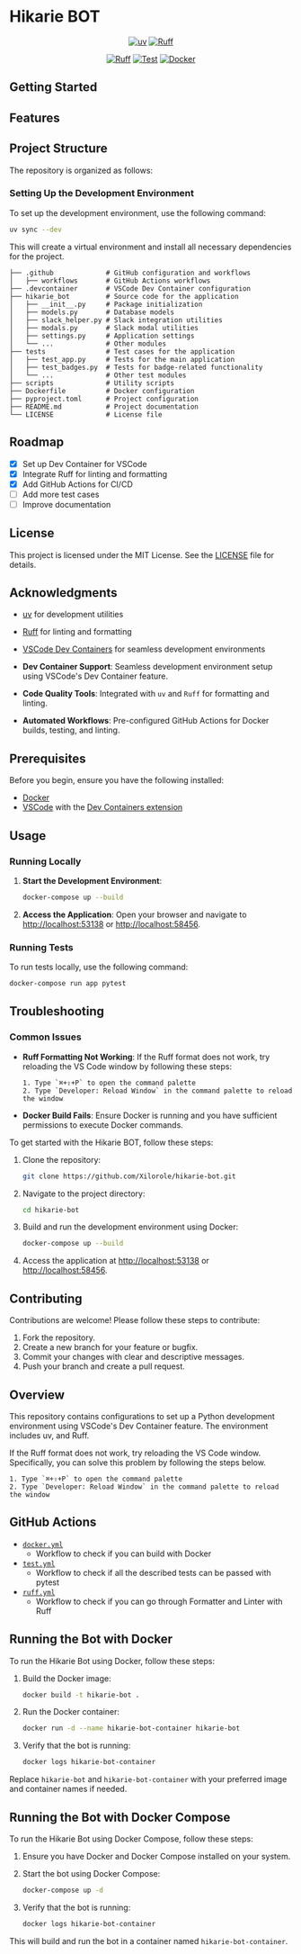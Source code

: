 # Hikarie BOT

<div align="center">

[![uv](https://img.shields.io/endpoint?url=https://raw.githubusercontent.com/astral-sh/uv/main/assets/badge/v0.json)](https://github.com/astral-sh/uv)
[![Ruff](https://img.shields.io/endpoint?url=https://raw.githubusercontent.com/astral-sh/ruff/main/assets/badge/v2.json)](https://github.com/astral-sh/ruff)

[![Ruff](https://github.com/Xilorole/hikarie-bot/actions/workflows/ruff.yml/badge.svg)](https://github.com/Xilorole/hikarie-bot/actions/workflows/ruff.yml)
[![Test](https://github.com/Xilorole/hikarie-bot/actions/workflows/test.yml/badge.svg)](https://github.com/Xilorole/hikarie-bot/actions/workflows/test.yml)
[![Docker](https://github.com/Xilorole/hikarie-bot/actions/workflows/docker.yml/badge.svg)](https://github.com/Xilorole/hikarie-bot/actions/workflows/docker.yml)

</div>

## Getting Started
## Features
## Project Structure

The repository is organized as follows:
### Setting Up the Development Environment

To set up the development environment, use the following command:

```bash
uv sync --dev
```

This will create a virtual environment and install all necessary dependencies for the project.

```
├── .github             # GitHub configuration and workflows
│   ├── workflows       # GitHub Actions workflows
├── .devcontainer       # VSCode Dev Container configuration
├── hikarie_bot         # Source code for the application
│   ├── __init__.py     # Package initialization
│   ├── models.py       # Database models
│   ├── slack_helper.py # Slack integration utilities
│   ├── modals.py       # Slack modal utilities
│   ├── settings.py     # Application settings
│   └── ...             # Other modules
├── tests               # Test cases for the application
│   ├── test_app.py     # Tests for the main application
│   ├── test_badges.py  # Tests for badge-related functionality
│   └── ...             # Other test modules
├── scripts             # Utility scripts
├── Dockerfile          # Docker configuration
├── pyproject.toml      # Project configuration
├── README.md           # Project documentation
└── LICENSE             # License file
```

## Roadmap

- [x] Set up Dev Container for VSCode
- [x] Integrate Ruff for linting and formatting
- [x] Add GitHub Actions for CI/CD
- [ ] Add more test cases
- [ ] Improve documentation

## License

This project is licensed under the MIT License. See the [LICENSE](LICENSE) file for details.

## Acknowledgments

- [uv](https://github.com/astral-sh/uv) for development utilities
- [Ruff](https://github.com/astral-sh/ruff) for linting and formatting
- [VSCode Dev Containers](https://code.visualstudio.com/docs/remote/containers) for seamless development environments

- **Dev Container Support**: Seamless development environment setup using VSCode's Dev Container feature.
- **Code Quality Tools**: Integrated with `uv` and `Ruff` for formatting and linting.
- **Automated Workflows**: Pre-configured GitHub Actions for Docker builds, testing, and linting.

## Prerequisites

Before you begin, ensure you have the following installed:

- [Docker](https://www.docker.com/)
- [VSCode](https://code.visualstudio.com/) with the [Dev Containers extension](https://marketplace.visualstudio.com/items?itemName=ms-vscode-remote.remote-containers)

## Usage

### Running Locally

1. **Start the Development Environment**:
   ```bash
   docker-compose up --build
   ```

2. **Access the Application**:
   Open your browser and navigate to [http://localhost:53138](http://localhost:53138) or [http://localhost:58456](http://localhost:58456).

### Running Tests

To run tests locally, use the following command:
```bash
docker-compose run app pytest
```

## Troubleshooting

### Common Issues

- **Ruff Formatting Not Working**:
  If the Ruff format does not work, try reloading the VS Code window by following these steps:
  ```plaintext
  1. Type `⌘+⇧+P` to open the command palette
  2. Type `Developer: Reload Window` in the command palette to reload the window
  ```

- **Docker Build Fails**:
  Ensure Docker is running and you have sufficient permissions to execute Docker commands.

To get started with the Hikarie BOT, follow these steps:

1. Clone the repository:
   ```bash
   git clone https://github.com/Xilorole/hikarie-bot.git
   ```

2. Navigate to the project directory:
   ```bash
   cd hikarie-bot
   ```

3. Build and run the development environment using Docker:
   ```bash
   docker-compose up --build
   ```

4. Access the application at [http://localhost:53138](http://localhost:53138) or [http://localhost:58456](http://localhost:58456).

## Contributing

Contributions are welcome! Please follow these steps to contribute:

1. Fork the repository.
2. Create a new branch for your feature or bugfix.
3. Commit your changes with clear and descriptive messages.
4. Push your branch and create a pull request.
## Overview
This repository contains configurations to set up a Python development environment using VSCode's Dev Container feature.
The environment includes uv, and Ruff.

If the Ruff format does not work, try reloading the VS Code window.
Specifically, you can solve this problem by following the steps below.

```plaintext
1. Type `⌘+⇧+P` to open the command palette
2. Type `Developer: Reload Window` in the command palette to reload the window
```

## GitHub Actions
- [`docker.yml`](.github/workflows/docker.yml)
  - Workflow to check if you can build with Docker
- [`test.yml`](.github/workflows/test.yml)
  - Workflow to check if all the described tests can be passed with pytest
- [`ruff.yml`](.github/workflows/ruff.yml)
  - Workflow to check if you can go through Formatter and Linter with Ruff

## Running the Bot with Docker

To run the Hikarie Bot using Docker, follow these steps:

1. Build the Docker image:

   ```bash
   docker build -t hikarie-bot .
   ```

2. Run the Docker container:

   ```bash
   docker run -d --name hikarie-bot-container hikarie-bot
   ```

3. Verify that the bot is running:

   ```bash
   docker logs hikarie-bot-container
   ```

Replace `hikarie-bot` and `hikarie-bot-container` with your preferred image and container names if needed.
## Running the Bot with Docker Compose

To run the Hikarie Bot using Docker Compose, follow these steps:

1. Ensure you have Docker and Docker Compose installed on your system.

2. Start the bot using Docker Compose:

   ```bash
   docker-compose up -d
   ```

3. Verify that the bot is running:

   ```bash
   docker logs hikarie-bot-container
   ```

This will build and run the bot in a container named `hikarie-bot-container`.
